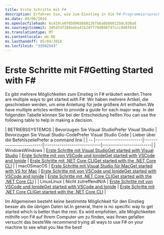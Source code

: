 ```yaml
---
title: Erste Schritte mit F#
description: Erfahren Sie, wie zum Einstieg in die F#-Programmiersprache in .NET.
ms.date: 09/06/2016
ms.openlocfilehash: 6c419ce8f05096566012b7b6a0b8601350c938a8
ms.sourcegitcommit: 3d5d33f384eeba41b2dff79d096f47ccc8d8f03d
ms.translationtype: MT
ms.contentlocale: de-DE
ms.lasthandoff: 05/04/2018
ms.locfileid: "33562543"
---
```

# <a name="getting-started-with-f"></a><span data-ttu-id="58edb-103">Erste Schritte mit F#</span><span class="sxs-lookup"><span data-stu-id="58edb-103">Getting Started with F#</span></span> #

<span data-ttu-id="58edb-104">Es gibt mehrere Möglichkeiten zum Einstieg in F# erläutert werden.</span><span class="sxs-lookup"><span data-stu-id="58edb-104">There are multiple ways to get started with F#.</span></span>  <span data-ttu-id="58edb-105">Wir haben mehrere Artikel, die geschrieben werden, um eine Anleitung für jede größere Art enthalten.</span><span class="sxs-lookup"><span data-stu-id="58edb-105">We have multiple articles written to provide a guide for each major way.</span></span>  <span data-ttu-id="58edb-106">In der folgenden Tabelle können Sie bei der Entscheidung helfen.</span><span class="sxs-lookup"><span data-stu-id="58edb-106">You can use the following table to help in making a decision.</span></span>

| <span data-ttu-id="58edb-107">BETRIEBSSYSTEM</span><span class="sxs-lookup"><span data-stu-id="58edb-107">OS</span></span> | <span data-ttu-id="58edb-108">Bevorzugen Sie Visual Studio</span><span class="sxs-lookup"><span data-stu-id="58edb-108">Prefer Visual Studio</span></span> | <span data-ttu-id="58edb-109">Bevorzugen Sie Visual Studio-Code</span><span class="sxs-lookup"><span data-stu-id="58edb-109">Prefer Visual Studio Code</span></span> | <span data-ttu-id="58edb-110">Lieber über die Befehlszeile</span><span class="sxs-lookup"><span data-stu-id="58edb-110">Prefer a command line</span></span> |
| -- |------------------------|--------------------------|-----------------------------|-------------------------|
| <span data-ttu-id="58edb-111">Windows</span><span class="sxs-lookup"><span data-stu-id="58edb-111">Windows</span></span> | [<span data-ttu-id="58edb-112">Erste Schritte mit Visual Studio</span><span class="sxs-lookup"><span data-stu-id="58edb-112">Get started with Visual Studio</span></span>](get-started-visual-studio.md) | [<span data-ttu-id="58edb-113">Erste Schritte mit von VSCode und Ionide</span><span class="sxs-lookup"><span data-stu-id="58edb-113">Get started with VSCode and Ionide</span></span>](get-started-vscode.md) | [<span data-ttu-id="58edb-114">Erste Schritte mit .NET Core CLI</span><span class="sxs-lookup"><span data-stu-id="58edb-114">Get started with the .NET Core CLI</span></span>](get-started-command-line.md) |
| <span data-ttu-id="58edb-115">macOS</span><span class="sxs-lookup"><span data-stu-id="58edb-115">macOS</span></span> | [<span data-ttu-id="58edb-116">Erste Schritte mit Visual Studio für Mac</span><span class="sxs-lookup"><span data-stu-id="58edb-116">Get started with VS for Mac</span></span>](get-started-with-visual-studio-for-mac.md) | [<span data-ttu-id="58edb-117">Erste Schritte mit von VSCode und Ionide</span><span class="sxs-lookup"><span data-stu-id="58edb-117">Get started with VSCode and Ionide</span></span>](get-started-vscode.md) | [<span data-ttu-id="58edb-118">Erste Schritte mit .NET Core CLI</span><span class="sxs-lookup"><span data-stu-id="58edb-118">Get started with the .NET Core CLI</span></span>](get-started-command-line.md) |
| <span data-ttu-id="58edb-119">Linux</span><span class="sxs-lookup"><span data-stu-id="58edb-119">Linux</span></span> | <span data-ttu-id="58edb-120">Nicht zutreffend</span><span class="sxs-lookup"><span data-stu-id="58edb-120">N/A</span></span> | [<span data-ttu-id="58edb-121">Erste Schritte mit von VSCode und Ionide</span><span class="sxs-lookup"><span data-stu-id="58edb-121">Get started with VSCode and Ionide</span></span>](get-started-vscode.md) | [<span data-ttu-id="58edb-122">Erste Schritte mit .NET Core CLI</span><span class="sxs-lookup"><span data-stu-id="58edb-122">Get started with the .NET Core CLI</span></span>](get-started-command-line.md) |

<span data-ttu-id="58edb-123">Im Allgemeinen besteht keine bestimmte Möglichkeit für den Einstieg besser als die übrigen Daten ist.</span><span class="sxs-lookup"><span data-stu-id="58edb-123">In general, there is no specific way to get started which is better than the rest.</span></span>  <span data-ttu-id="58edb-124">Es wird empfohlen, alle Möglichkeiten mithilfe von F# auf Ihrem Computer um zu finden, was Ihnen gefallen versucht das beste!</span><span class="sxs-lookup"><span data-stu-id="58edb-124">We recommend trying all ways to use F# on your machine to see what you like the best!</span></span>
